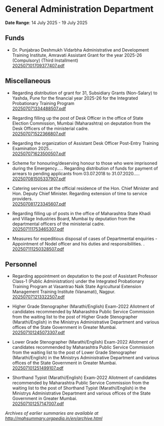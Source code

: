 # General Administration Department

**Date Range**: 14 July 2025 - 19 July 2025


## Funds
- Dr. Punjabrao Deshmukh Vidarbha Administrative and Development Training Institute, Amravati Assistant Grant for the year 2025-26 (Compulsory) (Third Installment)\
  [202507101709377407.pdf](https://gr.maharashtra.gov.in/Site/Upload/Government%20Resolutions/English/202507101709377407.pdf)

## Miscellaneous
- Regarding distribution of grant for 31, Subsidiary Grants (Non-Salary) to Yashda, Pune for the financial year 2025-26 for the Integrated Probationary Training Program\
  [202507071334488507.pdf](https://gr.maharashtra.gov.in/Site/Upload/Government%20Resolutions/English/202507071334488507...pdf)

- Regarding filling up the post of Desk Officer in the office of State Election Commission, Mumbai (Maharashtra) on deputation from the Desk Officers of the ministerial cadre.\
  [202507071522366807.pdf](https://gr.maharashtra.gov.in/Site/Upload/Government%20Resolutions/English/202507071522366807.pdf)

- Regarding the organization of Assistant Desk Officer Post-Entry Training Examination 2025...\
  [202507071623500507.pdf](https://gr.maharashtra.gov.in/Site/Upload/Government%20Resolutions/English/202507071623500507.pdf)

- Scheme for honouring/deserving honour to those who were imprisoned during the Emergency..... Regarding distribution of funds for payment of arrears to pending applicants from 03.07.2018 to 31.07.2020.....\
  [202507081505337907.pdf](https://gr.maharashtra.gov.in/Site/Upload/Government%20Resolutions/English/202507081505337907.pdf)

- Catering services at the official residence of the Hon. Chief Minister and Hon. Deputy Chief Minister. Regarding extension of time to service providers.\
  [202507081723345607.pdf](https://gr.maharashtra.gov.in/Site/Upload/Government%20Resolutions/English/202507081723345607.pdf)

- Regarding filling up of posts in the office of Maharashtra State Khadi and Village Industries Board, Mumbai by deputation from the departmental officers of the ministerial cadre.\
  [202507111753465307.pdf](https://gr.maharashtra.gov.in/Site/Upload/Government%20Resolutions/English/202507111753465307.pdf)

- Measures for expeditious disposal of cases of Departmental enquiries -Appointment of Nodel officer and his duties and responsibilities. .\
  [202507111250328507.pdf](https://gr.maharashtra.gov.in/Site/Upload/Government%20Resolutions/English/202507111250328507.pdf)

## Personnel
- Regarding appointment on deputation to the post of Assistant Professor Class-1 (Public Administration) under the Integrated Probationary Training Program at Vasantrao Naik State Agricultural Extension Management Training Institute (Vanamati), Nagpur.\
  [202507071213322507.pdf](https://gr.maharashtra.gov.in/Site/Upload/Government%20Resolutions/English/202507071213322507.pdf)

- Higher Grade Stenographer (Marathi/English) Exam-2022 Allotment of candidates recommended by Maharashtra Public Service Commission from the waiting list to the post of Higher Grade Stenographer (Marathi/English) in the Ministrys Administrative Department and various offices of the State Government in Greater Mumbai.\
  [202507101245073307.pdf](https://gr.maharashtra.gov.in/Site/Upload/Government%20Resolutions/English/202507101245073307.....pdf)

- Lower Grade Stenographer (Marathi/English) Exam-2022 Allotment of candidates recommended by Maharashtra Public Service Commission from the waiting list to the post of Lower Grade Stenographer (Marathi/English) in the Ministrys Administrative Department and various offices of the State Government in Greater Mumbai.\
  [202507101251499107.pdf](https://gr.maharashtra.gov.in/Site/Upload/Government%20Resolutions/English/202507101251499107.....pdf)

- Shorthand Typist (Marathi/English) Exam-2022 Allotment of candidates recommended by Maharashtra Public Service Commission from the waiting list to the post of Shorthand Typist (Marathi/English) in the Ministrys Administrative Department and various offices of the State Government in Greater Mumbai.\
  [202507101257147007.pdf](https://gr.maharashtra.gov.in/Site/Upload/Government%20Resolutions/English/202507101257147007....pdf)


*Archives of earlier summaries are available at http://mahsummary.orgpedia.in/en/archive.html*